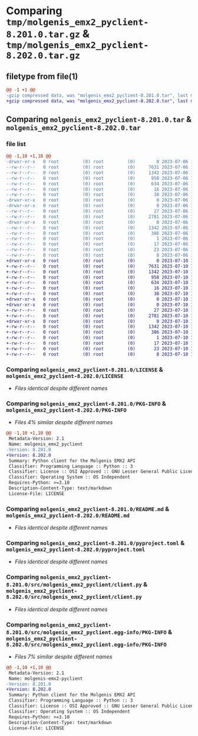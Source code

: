 # Comparing `tmp/molgenis_emx2_pyclient-8.201.0.tar.gz` & `tmp/molgenis_emx2_pyclient-8.202.0.tar.gz`

## filetype from file(1)

```diff
@@ -1 +1 @@
-gzip compressed data, was "molgenis_emx2_pyclient-8.201.0.tar", last modified: Thu Jul  6 18:00:29 2023, max compression
+gzip compressed data, was "molgenis_emx2_pyclient-8.202.0.tar", last modified: Mon Jul 10 11:26:23 2023, max compression
```

## Comparing `molgenis_emx2_pyclient-8.201.0.tar` & `molgenis_emx2_pyclient-8.202.0.tar`

### file list

```diff
@@ -1,18 +1,18 @@
-drwxr-xr-x   0 root         (0) root         (0)        0 2023-07-06 18:00:29.304258 molgenis_emx2_pyclient-8.201.0/
--rw-r--r--   0 root         (0) root         (0)     7631 2023-07-06 17:52:32.000000 molgenis_emx2_pyclient-8.201.0/LICENSE
--rw-r--r--   0 root         (0) root         (0)     1342 2023-07-06 18:00:29.304258 molgenis_emx2_pyclient-8.201.0/PKG-INFO
--rw-r--r--   0 root         (0) root         (0)      958 2023-07-06 17:52:33.000000 molgenis_emx2_pyclient-8.201.0/README.md
--rw-r--r--   0 root         (0) root         (0)      634 2023-07-06 17:52:33.000000 molgenis_emx2_pyclient-8.201.0/pyproject.toml
--rw-r--r--   0 root         (0) root         (0)       16 2023-07-06 17:52:33.000000 molgenis_emx2_pyclient-8.201.0/requirements.txt
--rw-r--r--   0 root         (0) root         (0)       38 2023-07-06 18:00:29.304258 molgenis_emx2_pyclient-8.201.0/setup.cfg
-drwxr-xr-x   0 root         (0) root         (0)        0 2023-07-06 18:00:29.300258 molgenis_emx2_pyclient-8.201.0/src/
-drwxr-xr-x   0 root         (0) root         (0)        0 2023-07-06 18:00:29.304258 molgenis_emx2_pyclient-8.201.0/src/molgenis_emx2_pyclient/
--rw-r--r--   0 root         (0) root         (0)       27 2023-07-06 17:52:33.000000 molgenis_emx2_pyclient-8.201.0/src/molgenis_emx2_pyclient/__init__.py
--rw-r--r--   0 root         (0) root         (0)     2781 2023-07-06 17:52:33.000000 molgenis_emx2_pyclient-8.201.0/src/molgenis_emx2_pyclient/client.py
-drwxr-xr-x   0 root         (0) root         (0)        0 2023-07-06 18:00:29.304258 molgenis_emx2_pyclient-8.201.0/src/molgenis_emx2_pyclient.egg-info/
--rw-r--r--   0 root         (0) root         (0)     1342 2023-07-06 18:00:29.000000 molgenis_emx2_pyclient-8.201.0/src/molgenis_emx2_pyclient.egg-info/PKG-INFO
--rw-r--r--   0 root         (0) root         (0)      386 2023-07-06 18:00:29.000000 molgenis_emx2_pyclient-8.201.0/src/molgenis_emx2_pyclient.egg-info/SOURCES.txt
--rw-r--r--   0 root         (0) root         (0)        1 2023-07-06 18:00:29.000000 molgenis_emx2_pyclient-8.201.0/src/molgenis_emx2_pyclient.egg-info/dependency_links.txt
--rw-r--r--   0 root         (0) root         (0)       17 2023-07-06 18:00:29.000000 molgenis_emx2_pyclient-8.201.0/src/molgenis_emx2_pyclient.egg-info/requires.txt
--rw-r--r--   0 root         (0) root         (0)       23 2023-07-06 18:00:29.000000 molgenis_emx2_pyclient-8.201.0/src/molgenis_emx2_pyclient.egg-info/top_level.txt
--rw-r--r--   0 root         (0) root         (0)        8 2023-07-06 17:54:03.000000 molgenis_emx2_pyclient-8.201.0/version.txt
+drwxr-xr-x   0 root         (0) root         (0)        0 2023-07-10 11:26:23.516791 molgenis_emx2_pyclient-8.202.0/
+-rw-r--r--   0 root         (0) root         (0)     7631 2023-07-10 11:18:45.000000 molgenis_emx2_pyclient-8.202.0/LICENSE
+-rw-r--r--   0 root         (0) root         (0)     1342 2023-07-10 11:26:23.516791 molgenis_emx2_pyclient-8.202.0/PKG-INFO
+-rw-r--r--   0 root         (0) root         (0)      958 2023-07-10 11:18:45.000000 molgenis_emx2_pyclient-8.202.0/README.md
+-rw-r--r--   0 root         (0) root         (0)      634 2023-07-10 11:18:45.000000 molgenis_emx2_pyclient-8.202.0/pyproject.toml
+-rw-r--r--   0 root         (0) root         (0)       16 2023-07-10 11:18:45.000000 molgenis_emx2_pyclient-8.202.0/requirements.txt
+-rw-r--r--   0 root         (0) root         (0)       38 2023-07-10 11:26:23.516791 molgenis_emx2_pyclient-8.202.0/setup.cfg
+drwxr-xr-x   0 root         (0) root         (0)        0 2023-07-10 11:26:23.516791 molgenis_emx2_pyclient-8.202.0/src/
+drwxr-xr-x   0 root         (0) root         (0)        0 2023-07-10 11:26:23.516791 molgenis_emx2_pyclient-8.202.0/src/molgenis_emx2_pyclient/
+-rw-r--r--   0 root         (0) root         (0)       27 2023-07-10 11:18:45.000000 molgenis_emx2_pyclient-8.202.0/src/molgenis_emx2_pyclient/__init__.py
+-rw-r--r--   0 root         (0) root         (0)     2781 2023-07-10 11:18:45.000000 molgenis_emx2_pyclient-8.202.0/src/molgenis_emx2_pyclient/client.py
+drwxr-xr-x   0 root         (0) root         (0)        0 2023-07-10 11:26:23.516791 molgenis_emx2_pyclient-8.202.0/src/molgenis_emx2_pyclient.egg-info/
+-rw-r--r--   0 root         (0) root         (0)     1342 2023-07-10 11:26:23.000000 molgenis_emx2_pyclient-8.202.0/src/molgenis_emx2_pyclient.egg-info/PKG-INFO
+-rw-r--r--   0 root         (0) root         (0)      386 2023-07-10 11:26:23.000000 molgenis_emx2_pyclient-8.202.0/src/molgenis_emx2_pyclient.egg-info/SOURCES.txt
+-rw-r--r--   0 root         (0) root         (0)        1 2023-07-10 11:26:23.000000 molgenis_emx2_pyclient-8.202.0/src/molgenis_emx2_pyclient.egg-info/dependency_links.txt
+-rw-r--r--   0 root         (0) root         (0)       17 2023-07-10 11:26:23.000000 molgenis_emx2_pyclient-8.202.0/src/molgenis_emx2_pyclient.egg-info/requires.txt
+-rw-r--r--   0 root         (0) root         (0)       23 2023-07-10 11:26:23.000000 molgenis_emx2_pyclient-8.202.0/src/molgenis_emx2_pyclient.egg-info/top_level.txt
+-rw-r--r--   0 root         (0) root         (0)        8 2023-07-10 11:20:11.000000 molgenis_emx2_pyclient-8.202.0/version.txt
```

### Comparing `molgenis_emx2_pyclient-8.201.0/LICENSE` & `molgenis_emx2_pyclient-8.202.0/LICENSE`

 * *Files identical despite different names*

### Comparing `molgenis_emx2_pyclient-8.201.0/PKG-INFO` & `molgenis_emx2_pyclient-8.202.0/PKG-INFO`

 * *Files 4% similar despite different names*

```diff
@@ -1,10 +1,10 @@
 Metadata-Version: 2.1
 Name: molgenis_emx2_pyclient
-Version: 8.201.0
+Version: 8.202.0
 Summary: Python client for the Molgenis EMX2 API
 Classifier: Programming Language :: Python :: 3
 Classifier: License :: OSI Approved :: GNU Lesser General Public License v3 (LGPLv3)
 Classifier: Operating System :: OS Independent
 Requires-Python: >=3.10
 Description-Content-Type: text/markdown
 License-File: LICENSE
```

### Comparing `molgenis_emx2_pyclient-8.201.0/README.md` & `molgenis_emx2_pyclient-8.202.0/README.md`

 * *Files identical despite different names*

### Comparing `molgenis_emx2_pyclient-8.201.0/pyproject.toml` & `molgenis_emx2_pyclient-8.202.0/pyproject.toml`

 * *Files identical despite different names*

### Comparing `molgenis_emx2_pyclient-8.201.0/src/molgenis_emx2_pyclient/client.py` & `molgenis_emx2_pyclient-8.202.0/src/molgenis_emx2_pyclient/client.py`

 * *Files identical despite different names*

### Comparing `molgenis_emx2_pyclient-8.201.0/src/molgenis_emx2_pyclient.egg-info/PKG-INFO` & `molgenis_emx2_pyclient-8.202.0/src/molgenis_emx2_pyclient.egg-info/PKG-INFO`

 * *Files 7% similar despite different names*

```diff
@@ -1,10 +1,10 @@
 Metadata-Version: 2.1
 Name: molgenis-emx2-pyclient
-Version: 8.201.0
+Version: 8.202.0
 Summary: Python client for the Molgenis EMX2 API
 Classifier: Programming Language :: Python :: 3
 Classifier: License :: OSI Approved :: GNU Lesser General Public License v3 (LGPLv3)
 Classifier: Operating System :: OS Independent
 Requires-Python: >=3.10
 Description-Content-Type: text/markdown
 License-File: LICENSE
```

